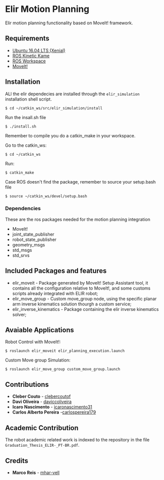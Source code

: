 # Elir Motion Planning

Elir motion planning functionality based on MoveIt! framework.

## Requirements

  * [Ubuntu 16.04 LTS (Xenial)](http://releases.ubuntu.com/14.04/) 
  * [ROS Kinetic Kame](http://wiki.ros.org/indigo/Installation/Ubuntu) 
  * [ROS Workspace](http://wiki.ros.org/ROS/Tutorials/InstallingandConfiguringROSEnvironment)
  * [MoveIt!](https://moveit.ros.org/)


## Installation
ALl the elir dependecies are installed through the ```elir_simulation``` installation shell script.
```
$ cd ~/catkin_ws/src/elir_simulation/install
```

Run the insall.sh file 
```
$ ./install.sh
```
Remember to compile you do a catkin_make in your workspace.

Go to the catkin_ws:
```
$ cd ~/catkin_ws
```
Run:
```
$ catkin_make
```
Case ROS doesn't find the package, remember to source your setup.bash file
```
$ source ~/catkin_ws/devel/setup.bash
```

### Dependencies
These are the ros packages needed for the motion planning integration
- MoveIt!
- joint_state_publisher
- robot_state_publisher
- geometry_msgs
- std_msgs
- std_srvs


## Included Packages and features
* elir_moveit - Package generated by MoveIt! Setup Assistant tool, it contains all the configuration relative to MoveIt!, and some customs scripts already integrated with ELIR robot;
* elir_move_group - Custom move_group node, using the specific planar arm inverse kinematics solution thourgh a custom service;
* elir_inverse_kinematics - Package containing the elir inverse kinematics solver;

## Avaiable Applications

Robot Control with MoveIt!:

```
$ roslaunch elir_moveit elir_planning_execution.launch
```

Custom Move group Simulation:
```
$ roslaunch elir_move_group custom_move_group.launch
```

## Contributions
* **Cleber Couto** - [clebercoutof](https://github.com/clebercoutof)
* **Davi Oliveira** - [daviccoliveira](https://github.com/daviccoliveira)
* **Icaro Nascimento** - [icaronascimento31](https://github.com/icaronascimento31)
* **Carlos Alberto Pereira** -[carlospereira179](https://github.com/carlospereira179)

## Academic Contribution
The robot academic related work is indexed to the repository in the file `Graduation_Thesis_ELIR-_PT-BR.pdf`.

## Credits
* **Marco Reis** - [mhar-vell](https://github.com/mhar-vell)
